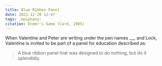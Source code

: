 ```yaml
---
title: Blue Ribbon Panel
date: 2021-12-20 12:47
tags: :epiphany:
citation: Ender's Game (Card, 1985)
---
```

When Valentine and Peter are writing under the pen names ___ and Lock, Valentine is invited to be part of a panel for education described as:

>A blue ribbon panel that was designed to do nothing, but do it splendidly.


